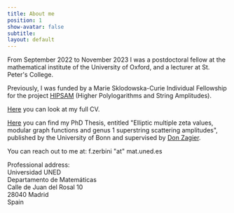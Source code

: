 ```yaml
---
title: About me
position: 1
show-avatar: false
subtitle: 
layout: default
---
```


From September 2022 to November 2023 I was a postdoctoral fellow at the mathematical institute of the University of Oxford, and a lecturer at St. Peter's College.

Previously, I was funded by a Marie Sklodowska-Curie Individual Fellowship for the project [HIPSAM](https://cordis.europa.eu/project/id/843960) (Higher Polylogarithms and String Amplitudes).

[Here](/uploads/Zerbini-CV.pdf) you can look at my full CV.

[Here](http://hss.ulb.uni-bonn.de/2018/5000/5000.htm) you can find my PhD Thesis, entitled "Elliptic multiple zeta values, modular graph functions and genus 1 superstring scattering amplitudes", published by the University of Bonn and supervised by [Don Zagier](https://people.mpim-bonn.mpg.de/zagier/).

You can reach out to me at: f.zerbini "at" mat.uned.es

Professional address:\
Universidad UNED\
Departamento de Matemáticas\
Calle de Juan del Rosal 10\
28040 Madrid\
Spain